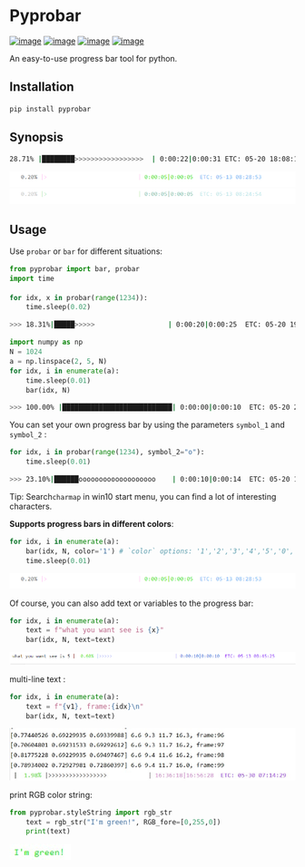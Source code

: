 # Pyprobar

[![image](https://img.shields.io/badge/Pypi-0.1.1.5-green.svg)](https://pypi.org/project/pyprobar)
[![image](https://img.shields.io/badge/python-3.6+-blue.svg)](https://www.python.org/)
[![image](https://img.shields.io/badge/license-MIT-blue.svg)](LICENSE)
[![image](https://img.shields.io/badge/author-K.y-orange.svg?style=flat-square&logo=appveyor)](https://github.com/beidongjiedeguang)




An easy-to-use progress bar tool for python.


## Installation

```bash
pip install pyprobar
```

## Synopsis
```bash
28.71% |████████>>>>>>>>>>>>>>>>>  | 0:00:22|0:00:31 ETC: 05-20 18:08:15
```

<img src="picture/color=1.gif" />

<img src="picture/color=5.gif" />

## Usage

Use `probar` or `bar` for different situations:

  ```python
  from pyprobar import bar, probar
  import time
  
  for idx, x in probar(range(1234)):
      time.sleep(0.02)
  ```
  ```bash
  >>> 18.31%|█████>>>>>                  | 0:00:20|0:00:25  ETC: 05-20 19:00:39
  ```
  ```python
  import numpy as np
  N = 1024
  a = np.linspace(2, 5, N)
  for idx, i in enumerate(a):
      time.sleep(0.01)
      bar(idx, N)
  ```
  ```bash
 >>> 100.00% |███████████████████████████| 0:00:00|0:00:10  ETC: 05-20 20:33:34 
  ```



You can set your own progress bar by using the parameters `symbol_1` and `symbol_2` :

```python
for idx, i in probar(range(1234), symbol_2="o"):
    time.sleep(0.01)
```
```bash
>>> 23.10%|██████ooooooooooooooooooo    | 0:00:10|0:00:14  ETC: 05-20 17:29:57
```

Tip: Search`charmap`  in win10 start menu, you can find a lot of interesting characters.



**Supports progress bars in different colors**:

```python
for idx, i in enumerate(a):
    bar(idx, N, color='1') # `color` options: '1','2','3','4','5','0','update_random'
    time.sleep(0.01)
```

<img src="picture/color=1.gif" />



Of course, you can also add text or variables to the progress bar:

```python
for idx, i in enumerate(a):
    text = f"what you want see is {x}"
    bar(idx, N, text=text)
```

<img src=picture/text.gif />

multi-line text :

```python
for idx, i in enumerate(a):
    text = f"{v1}, frame:{idx}\n"
    bar(idx, N, text=text)
```

<img src="picture/multi_text.jpg" alt="multi_text" style="zoom:80%;" />



print RGB color string:

```python
from pyprobar.styleString import rgb_str
    text = rgb_str("I'm green!", RGB_fore=[0,255,0])
    print(text)
```

<img src="picture/rgb_str.jpg" />





